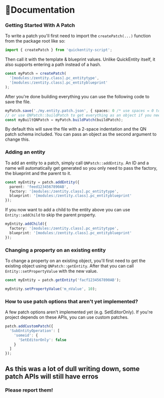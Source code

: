 # 📝Documentation

### Getting Started With A Patch
To write a patch you'll first need to import the ```createPatch(...)``` function from the package root like so:
```ts
import { createPatch } from 'quickentity-script';
```
Then call it with the template & blueprint values. Unlike QuickEntity itself, it also supports entering a path instead of a hash.
```ts
const myPatch = createPatch(
  '[modules:/zentity.class].pc_entitytype',
  '[modules:/zentity.class].pc_entityblueprint'
);
```
After you're done building everything you can use the following code to save the file.
```ts
myPatch.save('./my.entity.patch.json', { spaces: 0 /* use spaces = 0 to not format at all */ });
// or use QNPatch::buildPatch to get everything as an object if you need to do more with it
const myBuiltQNPatch = myPatch.buildPatch(buildPatch);
```
By default this will save the file with a 2-space indentation and the QN patch schema included. You can pass an object as the second argument to change this.

### Adding an entity
To add an entity to a patch, simply call `QNPatch::addEntity`. An ID and a name will automatically get generated so you only need to pass the factory, the blueprint and the parent to it.
```ts
const myEntity = patch.addEntity({
  parent: 'feed1234567890AB',
  factory: '[modules:/zentity.class].pc_entitytype',
  blueprint: '[modules:/zentity.class].pc_entityblueprint'
});
```
If you now want to add a child to the entity above you can use ```Entity::addChild``` to skip the parent property.
```ts
myEntity.addChild({
  factory: '[modules:/zentity.class].pc_entitytype',
  blueprint: '[modules:/zentity.class].pc_entityblueprint'
});
```

### Changing a property on an existing entity
To change a property on an existing object, you'll first need to get the existing object using ```QNPatch::getEntity```. After that you can call ```Entity::setPropertyValue``` with the new value.
```ts
const myEntity = patch.getEntity('facf1234567890AB');

myEntity.setPropertyValue('m_nValue', 10);
```

### How to use patch options that aren't yet implemented?
A few patch options aren't implemented yet (e.g. SetEditorOnly). If you're project depends on these APIs, you can use custom patches.
```ts
patch.addCustomPatch({
  'SubEntityOperation': [
    'someid': {
      'SetEditorOnly': false
    }
  ]
});
```

## As this was a lot of dull writing down, some patch APIs will still have erros
### Please report them!
